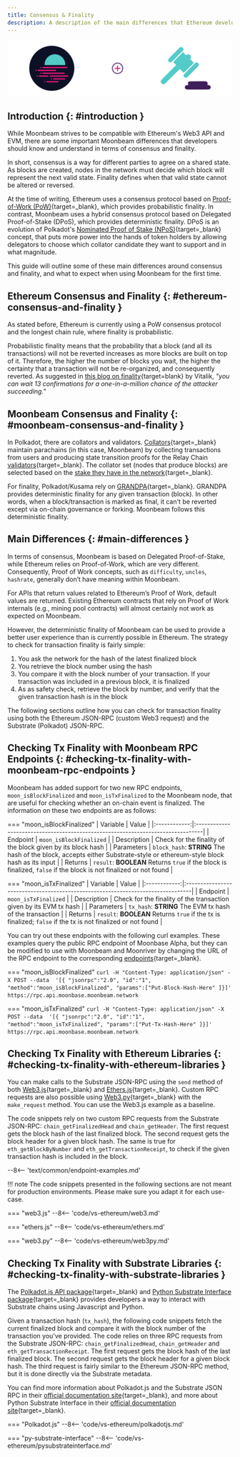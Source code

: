 ```yaml
---
title: Consensus & Finality
description: A description of the main differences that Ethereum developers need to understand in terms of consensus and finality on Moonbeam.
---
```


![Moonbeam v Ethereum - Consensus and Finality Banner](/images/builders/get-started/eth-compare/consensus-finality-banner.png)

## Introduction {: #introduction }

While Moonbeam strives to be compatible with Ethereum's Web3 API and EVM, there are some important Moonbeam differences that developers should know and understand in terms of consensus and finality.

In short, consensus is a way for different parties to agree on a shared state. As blocks are created, nodes in the network must decide which block will represent the next valid state. Finality defines when that valid state cannot be altered or reversed.

At the time of writing, Ethereum uses a consensus protocol based on [Proof-of-Work (PoW)](https://ethereum.org/en/developers/docs/consensus-mechanisms/pow/){target=_blank}, which provides probabilistic finality. In contrast, Moonbeam uses a hybrid consensus protocol based on Delegated Proof-of-Stake (DPoS), which provides deterministic finality. DPoS is an evolution of Polkadot's [Nominated Proof of Stake (NPoS)](https://wiki.polkadot.network/docs/learn-consensus){target=_blank} concept, that puts more power into the hands of token holders by allowing delegators to choose which collator candidate they want to support and in what magnitude.

This guide will outline some of these main differences around consensus and finality, and what to expect when using Moonbeam for the first time.

## Ethereum Consensus and Finality {: #ethereum-consensus-and-finality }

As stated before, Ethereum is currently using a PoW consensus protocol and the longest chain rule, where finality is probabilistic. 

Probabilistic finality means that the probability that a block (and all its transactions) will not be reverted increases as more blocks are built on top of it. Therefore, the higher the number of blocks you wait, the higher the certainty that a transaction will not be re-organized, and consequently reverted. As suggested in [this blog on finality](https://blog.ethereum.org/2016/05/09/on-settlement-finality/){target=blank} by Vitalik, _"you can wait 13 confirmations for a one-in-a-million chance of the attacker succeeding."_

## Moonbeam Consensus and Finality {: #moonbeam-consensus-and-finality }

In Polkadot, there are collators and validators. [Collators](https://wiki.polkadot.network/docs/en/learn-collator){target=_blank} maintain parachains (in this case, Moonbeam) by collecting transactions from users and producing state transition proofs for the Relay Chain [validators](https://wiki.polkadot.network/docs/en/learn-validator){target=_blank}. The collator set (nodes that produce blocks) are selected based on the [stake they have in the network](/learn/features/consensus/){target=_blank}. 

For finality, Polkadot/Kusama rely on [GRANDPA](https://wiki.polkadot.network/docs/learn-consensus#finality-gadget-grandpa){target=_blank}. GRANDPA provides deterministic finality for any given transaction (block). In other words, when a block/transaction is marked as final, it can't be reverted except via on-chain governance or forking. Moonbeam follows this deterministic finality.

## Main Differences {: #main-differences }

In terms of consensus, Moonbeam is based on Delegated Proof-of-Stake, while Ethereum relies on Proof-of-Work, which are very different. Consequently, Proof of Work concepts, such as  `difficulty`, `uncles`, `hashrate`, generally don’t have meaning within Moonbeam.

For APIs that return values related to Ethereum’s Proof of Work, default values are returned. Existing Ethereum contracts that rely on Proof of Work internals (e.g., mining pool contracts) will almost certainly not work as expected on Moonbeam.

However, the deterministic finality of Moonbeam can be used to provide a better user experience than is currently possible in Ethereum. The strategy to check for transaction finality is fairly simple:

 1. You ask the network for the hash of the latest finalized block
 2. You retrieve the block number using the hash
 3. You compare it with the block number of your transaction. If your transaction was included in a previous block, it is finalized
 4. As as safety check, retrieve the block by number, and verify that the given transaction hash is in the block

The following sections outline how you can check for transaction finality using both the Ethereum JSON-RPC (custom Web3 request) and the Substrate (Polkadot) JSON-RPC.

## Checking Tx Finality with Moonbeam RPC Endpoints {: #checking-tx-finality-with-moonbeam-rpc-endpoints }

Moonbeam has added support for two new RPC endpoints, `moon_isBlockFinalized` and `moon_isTxFinalized` to the Moonbeam node, that are useful for checking whether an on-chain event is finalized. The information on these two endpoints are as follows:

=== "moon_isBlockFinalized"
    |   Variable   |                                      Value                                       |
    |:------------:|:--------------------------------------------------------------------------------|
    |   Endpoint |                        `moon_isBlockFinalized`                     |
    |   Description   | Check for the finality of the block given by its block hash |
    |  Parameters |    `block_hash`: **STRING** The hash of the block, accepts either Substrate-style or ethereum-style block hash as its input                     | 
    |  Returns | `result`: **BOOLEAN** Returns `true` if the block is finalized, `false` if the block is not finalized or not found  | 

=== "moon_isTxFinalized"
    |   Variable   |                                      Value                                       |
    |:------------:|:--------------------------------------------------------------------------------|
    |   Endpoint |                        `moon_isTxFinalized`                     |
    |   Description   | Check for the finality of the transaction given by its EVM tx hash |
    |  Parameters | `tx_hash`: **STRING** The EVM tx hash of the transaction  | 
    |  Returns |  `result`: **BOOLEAN** Returns `true` if the tx is finalized; `false` if the tx is not finalized or not found | 

You can try out these endpoints with the following curl examples. These examples query the public RPC endpoint of Moonbase Alpha, but they can be modified to use with Moonbeam and Moonriver by changing the URL of the RPC endpoint to the corresponding [endpoints](https://docs.moonbeam.network/builders/get-started/endpoints/){target=_blank}. 

=== "moon_isBlockFinalized"
    ```
    curl -H "Content-Type: application/json" -X POST --data 
        '[{
            "jsonrpc":"2.0",
            "id":"1",
            "method":"moon_isBlockFinalized",
            "params":["Put-Block-Hash-Here"
        ]}]' 
        https://rpc.api.moonbase.moonbeam.network
    ```

=== "moon_isTxFinalized"
    ```
    curl -H "Content-Type: application/json" -X POST --data 
        '[{
            "jsonrpc":"2.0",
            "id":"1",
            "method":"moon_isTxFinalized",
            "params":["Put-Tx-Hash-Here"
        ]}]' 
        https://rpc.api.moonbase.moonbeam.network
    ```


## Checking Tx Finality with Ethereum Libraries {: #checking-tx-finality-with-ethereum-libraries }

You can make calls to the Substrate JSON-RPC using the `send` method of both [Web3.js](https://web3js.readthedocs.io/){target=_blank} and [Ethers.js](https://docs.ethers.io/){target=_blank}. Custom RPC requests are also possible using [Web3.py](https://web3py.readthedocs.io/){target=_blank} with the `make_request` method. You can use the Web3.js example as a baseline.

The code snippets rely on two custom RPC requests from the Substrate JSON-RPC: `chain_getFinalizedHead` and `chain_getHeader`. The first request gets the block hash of the last finalized block. The second request gets the block header for a given block hash. The same is true for `eth_getBlockByNumber` and `eth_getTransactionReceipt`, to check if the given transaction hash is included in the block.

--8<-- 'text/common/endpoint-examples.md'

!!! note
    The code snippets presented in the following sections are not meant for production environments. Please make sure you adapt it for each use-case.

=== "web3.js"
    --8<-- 'code/vs-ethereum/web3.md'

=== "ethers.js"
    --8<-- 'code/vs-ethereum/ethers.md'

=== "web3.py"
    --8<-- 'code/vs-ethereum/web3py.md'

## Checking Tx Finality with Substrate Libraries {: #checking-tx-finality-with-substrate-libraries }

The [Polkadot.js API package](https://polkadot.js.org/docs/api/start){target=_blank} and [Python Substrate Interface package](https://github.com/polkascan/py-substrate-interface){target=_blank} provides developers a way to interact with Substrate chains using Javascript and Python.

Given a transaction hash (`tx_hash`), the following code snippets fetch the current finalized block and compare it with the block number of the transaction you've provided. The code relies on three RPC requests from the Substrate JSON-RPC: `chain_getFinalizedHead`, `chain_getHeader` and `eth_getTransactionReceipt`. The first request gets the block hash of the last finalized block. The second request gets the block header for a given block hash. The third request is fairly similar to the Ethereum JSON-RPC method, but it is done directly via the Substrate metadata.

You can find more information about Polkadot.js and the Substrate JSON RPC in their [official documentation site](https://polkadot.js.org/docs/substrate/rpc){target=_blank}, and more about Python Substrate Interface in their [official documentation site](https://polkascan.github.io/py-substrate-interface/){target=_blank}.

=== "Polkadot.js"
    --8<-- 'code/vs-ethereum/polkadotjs.md'

=== "py-substrate-interface"
    --8<-- 'code/vs-ethereum/pysubstrateinterface.md'
